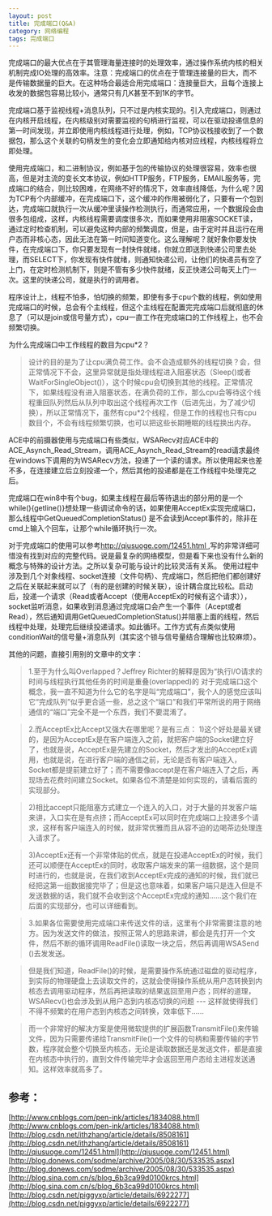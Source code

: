 ```yaml
---
layout: post
title: 完成端口(Q&A)
category: 网络编程
tags: 完成端口
---
```


完成端口的最大优点在于其管理海量连接时的处理效率，通过操作系统内核的相关机制完成IO处理的高效率。注意：完成端口的优点在于管理连接量的巨大，而不是传输数据量的巨大。在这种场合最适合用完成端口：连接量巨大，且每个连接上收发的数据包容易比较小，通常只有几K甚至不到1K的字节。

完成端口基于监视线程+消息队列，只不过是内核实现的。引入完成端口，则通过在内核开启线程，在内核级别对需要监视的句柄进行监视，可以在驱动投递信息的第一时间发现，并立即使用内核线程进行处理，例如，TCP协议栈接收到了一个数据包，那么这个关联的句柄发生的变化会立即通知给内核对应线程，内核线程将立即处理。

使用完成端口，和二进制协议，例如基于包的传输协议的处理很容易，效率也很高，但是对主流的变长文本协议，例如HTTP服务，FTP服务，EMAIL服务等，完成端口的结合，则比较困难，在网络不好的情况下，效率直线降低，为什么呢？因为TCP有个内部缓冲，在完成端口下，这个缓冲的作用被弱化了，只要有一个包到达，完成端口就执行一次从缓冲里读操作检测执行，而通常应用，一个数据段会由很多包组成，这样，内核线程需要调度很多次，而如果使用非阻塞SOCKET读，通过定时检查机制，可以避免这种内部的频繁调度，但是，由于定时并且运行在用户态而非核心态，因此无法在第一时间知道变化。这么理解呢？就好象你要发快件，在完成端口下，你只要发现有一封快件就绪，你就立即送到快递公司里去处理，而SELECT下，你发现有快件就绪，则通知快递公司，让他们的快递员有空了上门，在定时检测机制下，则是不管有多少快件就绪，反正快递公司每天上门一次。这里的快递公司，就是执行的调用者。

程序设计上，线程不怕多，怕切换的频繁，即使有多于cpu个数的线程，例如使用完成端口的时候，总会有个主线程，但这个主线程在配置完完成端口后就彻底的休息了（可以是join或信号量方式），cpu一直工作在完成端口的工作线程上，也不会频繁切换。

为什么完成端口中工作线程的数目为cpu\*2？
>设计的目的是为了让cpu满负荷工作。会不会造成额外的线程切换？会，但正常情况下不会，这里异常就是指处理线程进入阻塞状态（Sleep()或者WaitForSingleObject()），这个时候cpu会切换到其他的线程。正常情况下，如果线程没有进入阻塞状态，在满负荷的工作，那么cpu会等待这个线程重回队列然后从队列中取出这个线程再次工作（后进先出，为了减少切换），所以正常情况下，虽然有cpu\*2个线程，但是工作的线程也只有cpu数目个，不会有线程频繁切换，也可以把这些长期睡眠的线程换出内存。
 
ACE中的前摄器使用与完成端口有些类似，WSARecv对应ACE中的ACE_Asynch_Read_Stream，调用ACE_Asynch_Read_Stream的read请求最终在windows下调用的为WSARecv方法，投递了一个读的请求。所以使用起来也差不多，在连接建立后立刻投递一个，然后其他的投递都是在工作线程中处理完之后。

完成端口在win8中有个bug，如果主线程在最后等待退出的部分用的是一个while(){getline()}想处理一些调试命令的话，如果使用AcceptEx实现完成端口，那么线程中GetQueuedCompletionStatus() 是不会读到Accept事件的，除非在cmd上输入个回车，让那个while循环执行一次。

对于完成端口的使用可以参考[http://qiusuoge.com/12451.html ](http://qiusuoge.com/12451.html),写的非常详细可惜没有找到对应的完整代码。说是最复杂的网络模型，但是看下来也没有什么新的概念与特殊的设计方法。之所以复杂可能与设计的比较灵活有关系。
使用过程中涉及到几个对象线程、socket连接（文件句柄）、完成端口，然后把他们都创建好之后在关联起来就可以了（有的是创建的时候关联），设计耦合度比较松。启动后，投递一个请求（Read或者Accept（使用AcceptEx的时候有这个请求）），socket监听消息，如果收到消息通过完成端口会产生一个事件（Acept或者Read），然后通知调用GetQueuedCompletionStatus()并阻塞上面的线程，然后线程中处理，处理完后继续投递请求。如此循环。工作方式有点类似使用conditionWait的信号量+消息队列（其实这个锁与信号量结合理解也比较麻烦）。

其他的问题，直接引用别的文章中的文字：
>1.至于为什么叫Overlapped？Jeffrey Richter的解释是因为“执行I/O请求的时间与线程执行其他任务的时间是重叠(overlapped)的
对于完成端口这个概念，我一直不知道为什么它的名字是叫“完成端口”，我个人的感觉应该叫它“完成队列”似乎更合适一些，总之这个“端口”和我们平常所说的用于网络通信的“端口”完全不是一个东西，我们不要混淆了。
 
>2.而AcceptEx比Accept又强大在哪里呢？是有三点：
 1)这个好处是最关键的，是因为AcceptEx是在客户端连入之前，就把客户端的Socket建立好了，也就是说，AcceptEx是先建立的Socket，然后才发出的AcceptEx调用，也就是说，在进行客户端的通信之前，无论是否有客户端连入，Socket都是提前建立好了；而不需要像accept是在客户端连入了之后，再现场去花费时间建立Socket。如果各位不清楚是如何实现的，请看后面的实现部分。
  
 >2)相比accept只能阻塞方式建立一个连入的入口，对于大量的并发客户端来讲，入口实在是有点挤；而AcceptEx可以同时在完成端口上投递多个请求，这样有客户端连入的时候，就非常优雅而且从容不迫的边喝茶边处理连入请求了。
  
 >3)AcceptEx还有一个非常体贴的优点，就是在投递AcceptEx的时候，我们还可以顺便在AcceptEx的同时，收取客户端发来的第一组数据，这个是同时进行的，也就是说，在我们收到AcceptEx完成的通知的时候，我们就已经把这第一组数据接完毕了；但是这也意味着，如果客户端只是连入但是不发送数据的话，我们就不会收到这个AcceptEx完成的通知……这个我们在后面的实现部分，也可以详细看到。
 
>3.如果各位需要使用完成端口来传送文件的话，这里有个非常需要注意的地方。因为发送文件的做法，按照正常人的思路来讲，都会是先打开一个文件，然后不断的循环调用ReadFile()读取一块之后，然后再调用WSASend ()去发发送。
  
>但是我们知道，ReadFile()的时候，是需要操作系统通过磁盘的驱动程序，到实际的物理硬盘上去读取文件的，这就会使得操作系统从用户态转换到内核态去调用驱动程序，然后再把读取的结果返回至用户态；同样的道理，WSARecv()也会涉及到从用户态到内核态切换的问题 --- 这样就使得我们不得不频繁的在用户态到内核态之间转换，效率低下……
 
>而一个非常好的解决方案是使用微软提供的扩展函数TransmitFile()来传输文件，因为只需要传递给TransmitFile()一个文件的句柄和需要传输的字节数，程序就会整个切换至内核态，无论是读取数据还是发送文件，都是直接在内核态中执行的，直到文件传输完毕才会返回至用户态给主进程发送通知。这样效率就高多了。
  
 
## 参考： 
[http://www.cnblogs.com/pen-ink/articles/1834088.html](http://www.cnblogs.com/pen-ink/articles/1834088.html)  
[http://blog.csdn.net/ithzhang/article/details/8508161](http://blog.csdn.net/ithzhang/article/details/8508161)  
[http://qiusuoge.com/12451.html](http://qiusuoge.com/12451.html)  
[http://blog.donews.com/sodme/archive/2005/08/30/533535.aspx](http://blog.donews.com/sodme/archive/2005/08/30/533535.aspx)  
[http://blog.sina.com.cn/s/blog_6b3ca99d0100krcs.html](http://blog.sina.com.cn/s/blog_6b3ca99d0100krcs.html)  
[http://blog.csdn.net/piggyxp/article/details/6922277](http://blog.csdn.net/piggyxp/article/details/6922277)  
 
